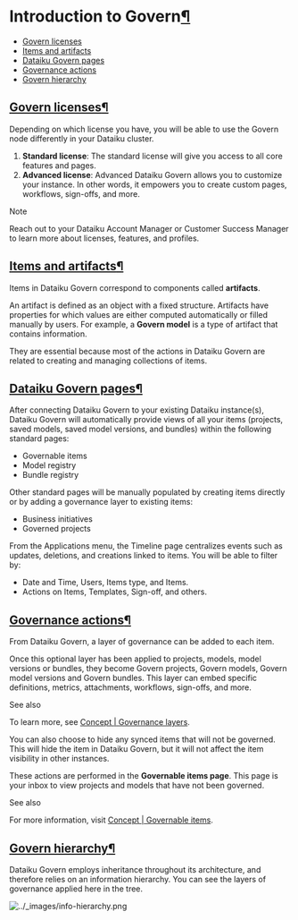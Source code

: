 Introduction to Govern[¶](#introduction-to-govern "Permalink to this heading")
==============================================================================



* [Govern licenses](#govern-licenses)
* [Items and artifacts](#items-and-artifacts)
* [Dataiku Govern pages](#dataiku-govern-pages)
* [Governance actions](#governance-actions)
* [Govern hierarchy](#govern-hierarchy)




[Govern licenses](#id1)[¶](#govern-licenses "Permalink to this heading")
------------------------------------------------------------------------


Depending on which license you have, you will be able to use the Govern node differently in your Dataiku cluster.


1. **Standard license**: The standard license will give you access to all core features and pages.
2. **Advanced license**: Advanced Dataiku Govern allows you to customize your instance. In other words, it empowers you to create custom pages, workflows, sign\-offs, and more.



Note


Reach out to your Dataiku Account Manager or Customer Success Manager to learn more about licenses, features, and profiles.





[Items and artifacts](#id2)[¶](#items-and-artifacts "Permalink to this heading")
--------------------------------------------------------------------------------


Items in Dataiku Govern correspond to components called **artifacts**.


An artifact is defined as an object with a fixed structure. Artifacts have properties for which values are either computed automatically or filled manually by users. For example, a **Govern model** is a type of artifact that contains information.


They are essential because most of the actions in Dataiku Govern are related to creating and managing collections of items.




[Dataiku Govern pages](#id3)[¶](#dataiku-govern-pages "Permalink to this heading")
----------------------------------------------------------------------------------


After connecting Dataiku Govern to your existing Dataiku instance(s), Dataiku Govern will automatically provide views of all your items (projects, saved models, saved model versions, and bundles) within the following standard pages:


* Governable items
* Model registry
* Bundle registry


Other standard pages will be manually populated by creating items directly or by adding a governance layer to existing items:


* Business initiatives
* Governed projects


From the Applications menu, the Timeline page centralizes events such as updates, deletions, and creations linked to items. You will be able to filter by:


* Date and Time, Users, Items type, and Items.
* Actions on Items, Templates, Sign\-off, and others.




[Governance actions](#id4)[¶](#governance-actions "Permalink to this heading")
------------------------------------------------------------------------------


From Dataiku Govern, a layer of governance can be added to each item.


Once this optional layer has been applied to projects, models, model versions or bundles, they become Govern projects, Govern models, Govern model versions and Govern bundles.
This layer can embed specific definitions, metrics, attachments, workflows, sign\-offs, and more.



See also


To learn more, see [Concept \| Governance layers](https://knowledge.dataiku.com/latest/mlops-o16n/govern/concept-create-governance-layer.html).



You can also choose to hide any synced items that will not be governed.
This will hide the item in Dataiku Govern, but it will not affect the item visibility in other instances.


These actions are performed in the **Governable items page**. This page is your inbox to view projects and models that have not been governed.



See also


For more information, visit [Concept \| Governable items](https://knowledge.dataiku.com/latest/mlops-o16n/govern/concept-governable-items.html).





[Govern hierarchy](#id5)[¶](#govern-hierarchy "Permalink to this heading")
--------------------------------------------------------------------------


Dataiku Govern employs inheritance throughout its architecture, and therefore relies on an information hierarchy. You can see the layers of governance applied here in the tree.


![../_images/info-hierarchy.png](../_images/info-hierarchy.png)